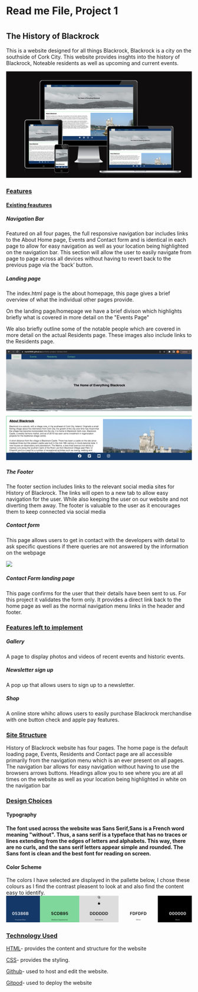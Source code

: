 <h1> Read me File, Project 1<h1>
<h2> The History of Blackrock</h2>
<p> This is a website designed for all things Blackrock, Blackrock is a city on the southside of Cork City. This website provides insghts into the history of Blackrock, Noteable residents as well as upcoming and current events. </p>
<img src="assets/images/responsive.png">

<h3><u>Features</u></h3>
<h4><u>Existing feautures</u></h4>
<h5>Navigation Bar</h5>
<p>Featured on all four pages, the full responsive navigation bar includes links to the About Home page, Events and Contact form and is identical in each page to allow for easy navigation as well as your location being highlighted on the navigation bar.
This section will allow the user to easily navigate from page to page across all devices without having to revert back to the previous page via the ‘back’ button.</p>
<h5>Landing page</h5>
<p>The index.html page is the about homepage, this page gives a brief overview of what the individual other pages provide.

On the landing page/homepage we have a brief divison which highlights briefly what is covered in more detail on the "Events Page"

We also briefly outline some of the notable people which are covered in more detail on the actual Residents page. These images also include links to the Residents page.</p>
<img src="assets/images/home.png">

<h5>The Footer </h5>
<p>The footer section includes links to the relevant social media sites for History of Blackrock. The links will open to a new tab to allow easy navigation for the user. While also keeping the user on our website and not diverting them away.
The footer is valuable to the user as it encourages them to keep connected via social media</p>

<h5>Contact form</h5>
<p>This page allows users to get in contact with the developers with detail to ask specific questions if there queries are not answered by the information on the webpage</p>
<img src="assets/images/contact-form.png">

<h5>Contact Form landing page</h5>
<p>This page confirms for the user that their details have been sent to us. For this project it validates the form only.
It provides a direct link back to the home page as well as the normal navigation menu links in the header and footer.</p>

<h3><u>Features left to implement </u></h3>
<h5>Gallery</h5>
<p>A page to display photos and videos of recent events and historic events.</p>
<h5>Newsletter sign up</h5>
<p>A pop up that allows users to sign up to a newsletter.</p>
<h5>Shop</h5>
<p>A online store whihc allows users to easily purchase Blackrock merchandise with one button check and apple pay features.</p>

<h3><u>Site Structure</u></h3>
<p>History of Blackrock website has four pages. The home page is the default loading page, Events, Residents and Contact page are all accessible primarily from the navigation menu which is an ever present on all pages. The navigation bar allows for easy navigation without having to use the browsers arrows buttons. Headings allow you to see where you are at all times on the website as well as your location being highlighted in white on the navigation bar<p>

<h3><u>Design Choices</u></h3>
<h4>Typography<h4>
<p> The font used across the website was Sans Serif,Sans is a French word meaning "without". Thus, a sans serif is a typeface that has no traces or lines extending from the edges of letters and alphabets. This way, there are no curls, and the sans serif letters appear simple and rounded. The Sans font is clean and the best font for reading on screen.<p>

<h4>Color Scheme</h4>
<p>The colors I have selected are displayed in the pallette below, I chose these colours as I find the contrast pleasent to look at and also find the content easy to identify.
<img src= "assets/images/colorscheme.png">

<h3><u>Technology Used</u></h3>
<p><a href="https://en.wikipedia.org/wiki/HTML">HTML</a>- provides the content and structure for the website</p>
<p><a href="https://en.wikipedia.org/wiki/CSS">CSS</a>- provides the styling.</p>
<P><a href="https://github.com/">Github</a>- used to host and edit the website.</p>
<p><a href="https://www.gitpod.io/">Gitpod</a>- used to deploy the website</p>